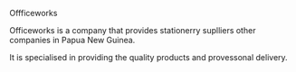 Offficeworks

Officeworks is a company that provides stationerry suplliers other companies in Papua New Guinea.

It is specialised in providing the quality products and provessonal delivery.